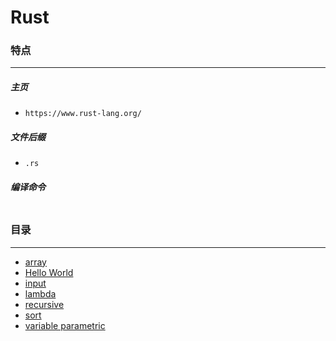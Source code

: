 Rust
===

### 特点
---
##### 主页
* `https://www.rust-lang.org/`

##### 文件后缀
* `.rs`

##### 编译命令
```

```

### 目录
---
* [array](https://github.com/PFei-He/Language-Study-Note/tree/master/Rust/array)
* [Hello World](https://github.com/PFei-He/Language-Study-Note/tree/master/Rust/Hello%20World)
* [input](https://github.com/PFei-He/Language-Study-Note/tree/master/Rust/input)
* [lambda](https://github.com/PFei-He/Language-Study-Note/tree/master/Rust/lambda%20-%20closure)
* [recursive](https://github.com/PFei-He/Language-Study-Note/tree/master/Rust/recursive%20algorithm)
* [sort](https://github.com/PFei-He/Language-Study-Note/tree/master/Rust/sort)
* [variable parametric](https://github.com/PFei-He/Language-Study-Note/tree/master/Rust/variable%20parametric)
